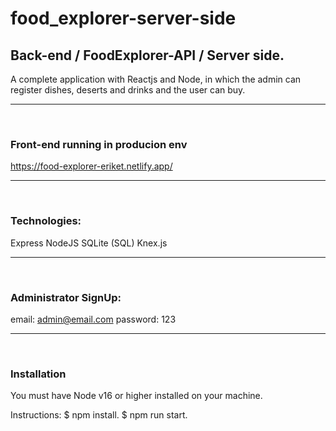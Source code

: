 # food_explorer-server-side

## Back-end / FoodExplorer-API / Server side.

A complete application with Reactjs and Node, in which the admin can register dishes, deserts and drinks and the user can buy.
<hr>
<br>

### Front-end running in producion env

https://food-explorer-eriket.netlify.app/
<hr>
<br>

### Technologies:

Express
NodeJS
SQLite (SQL)
Knex.js
<hr>
<br>

### Administrator SignUp:
email: admin@email.com
password: 123
<hr>
<br>

### Installation
You must have Node v16 or higher installed on your machine.

Instructions:
$ npm install.
$ npm run start.
